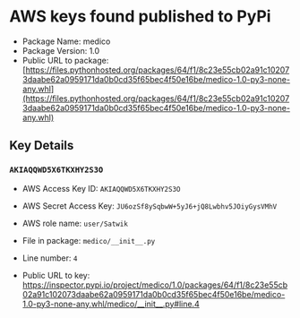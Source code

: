 # AWS keys found published to PyPi

* Package Name: medico
* Package Version: 1.0
* Public URL to package: [https://files.pythonhosted.org/packages/64/f1/8c23e55cb02a91c102073daabe62a0959171da0b0cd35f65bec4f50e16be/medico-1.0-py3-none-any.whl](https://files.pythonhosted.org/packages/64/f1/8c23e55cb02a91c102073daabe62a0959171da0b0cd35f65bec4f50e16be/medico-1.0-py3-none-any.whl)

## Key Details

### `AKIAQQWD5X6TKXHY2S3O`

* AWS Access Key ID: `AKIAQQWD5X6TKXHY2S3O`
* AWS Secret Access Key: `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` 
* AWS role name: `user/Satwik`
* File in package: `medico/__init__.py`
* Line number: `4`

* Public URL to key: https://inspector.pypi.io/project/medico/1.0/packages/64/f1/8c23e55cb02a91c102073daabe62a0959171da0b0cd35f65bec4f50e16be/medico-1.0-py3-none-any.whl/medico/__init__.py#line.4


